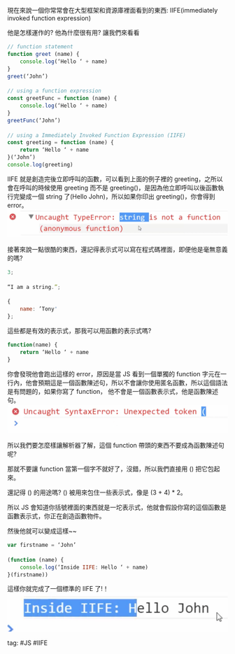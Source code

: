 現在來說一個你常常會在大型框架和資源庫裡面看到的東西: IIFE(immediately invoked function expression)

他是怎樣運作的?
他為什麼很有用?
讓我們來看看

```js
// function statement
function greet (name) {
	console.log(‘Hello ‘ + name)
}
greet(‘John’)

// using a function expression
const greetFunc = function (name) {
	console.log(‘Hello ‘ + name)
}
greetFunc(‘John’)

// using a Immediately Invoked Function Expression (IIFE)
const greeting = function (name) {
	return ‘Hello ‘ + name
}(‘John’)
console.log(greeting)
```

IIFE 就是創造完後立即呼叫的函數，可以看到上面的例子裡的 greeting，之所以會在呼叫的時候使用 greeting 而不是 greeting()，是因為他立即呼叫以後函數執行完變成一個 string 了(Hello John)，所以如果你印出 greeting()，你會得到 error。    
![](./photo/Pasted%20image%2020221101223644.png)

接著來說一點很酷的東西，還記得表示式可以寫在程式碼裡面，即便他是毫無意義的嗎?
```js
3;

“I am a string.”;

{
	name: ’Tony'
};
```

這些都是有效的表示式，那我可以用函數的表示式嗎?
```js
function(name) {
	return ‘Hello ‘ + name
}
```
你會發現他會跑出這樣的 error，原因是當 JS 看到一個單獨的 function 字元在一行內，他會預期這是一個函數陳述句，所以不會讓你使用匿名函數，所以這個語法是有問題的，如果你寫了 function， 他不會是一個函數表示式，他是函數陳述句。    
![](./photo/Pasted%20image%2020221101223830.png)

所以我們要怎麼樣讓解析器了解，這個 function 帶頭的東西不要成為函數陳述句呢?

那就不要讓 function 當第一個字不就好了，沒錯，所以我們直接用 () 把它包起來。

還記得 () 的用途嗎? () 被用來包住一些表示式，像是 (3 + 4) * 2。

所以 JS 會知道你括號裡面的東西就是一坨表示式，他就會假設你寫的這個函數是函數表示式，你正在創造函數物件。

然後他就可以變成這樣~~
```js
var firstname = ‘John’

(function (name) {
	console.log(‘Inside IIFE: Hello ‘ + name)
}(firstname))
```
這樣你就完成了一個標準的 IIFE 了!！    
![](./photo/Pasted%20image%2020221101223950.png)

tag: #JS #IIFE